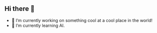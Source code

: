 ## Hi there 👋

- 🔭 I’m currently working on something cool at a cool place in the world!
- 🌱 I’m currently learning AI.

